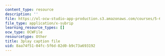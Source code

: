 ```yaml
---
content_type: resource
description: ''
file: https://ol-ocw-studio-app-production.s3.amazonaws.com/courses/5-61-physical-chemistry-fall-2017/8aa74f5104fc5f6d82d0b9c73a693192_SSVdDcC2LrQ.vtt
file_type: application/x-subrip
learning_resource_types: []
ocw_type: OCWFile
resourcetype: Other
title: 3play caption file
uid: 8aa74f51-04fc-5f6d-82d0-b9c73a693192
---
```


